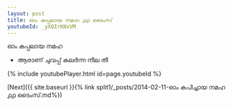```yaml
---
layout: post
title: ഓം കപ്പലായ നമഹ ൧൧ ടൈംസ്
youtubeId: _yXQIrKNxVM
---
```

 
 
 ഓം കപ്പലായ നമഹ 
 
 -  ആരാണ് ചുവപ്പ് കലർന്ന നീല തീ 
 
  
 
  
 
 
 
 
 
 


{% include youtubePlayer.html id=page.youtubeId %}
 
[Next]({{ site.baseurl }}{% link  split1/_posts/2014-02-11-ഓം കപിച്ചായ നമഹ ൧൧ ടൈംസ്.md%})
 
